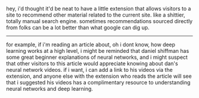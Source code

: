 hey, i'd thought it'd be neat to have a little extension that allows visitors to a site
to recommend other material related to the current site. like a shittier, totally manual
search engine. sometimes recommendations sourced directly from folks can be a lot better
than what google can dig up.

---

for example, if i'm reading an article about, oh i dont know, how deep learning works at a high level, i might be
reminded that daniel shiffman has some great beginner explanations of neural networks, and i might suspect that
other visitors to this article would appreciate knowing about dan's neural network videos. if i want, i can add a link
to his videos via the extension, and anyone else with the extension who reads the article will see that i suggested
his videos has a complimentary resource to understanding neural networks and deep learning.